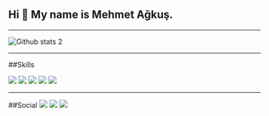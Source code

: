 ## Hi 👋 My name is Mehmet Ağkuş.
---

![Github stats 2](https://github-readme-stats.vercel.app/api?username=mehmetagkus&show_icons=true&theme=radical)

---
##Skills

![](https://steemitimages.com/50x50/https://www.w3.org/html/logo/downloads/HTML5_Logo_256.png) ![](https://steemitimages.com/50x50/https://upload.wikimedia.org/wikipedia/commons/thumb/d/d5/CSS3_logo_and_wordmark.svg/1200px-CSS3_logo_and_wordmark.svg.png) ![](https://steemitimages.com/50x50/https://static.javatpoint.com/images/javascript/javascript_logo.png) ![](https://steemitimages.com/50x50/https://upload.wikimedia.org/wikipedia/commons/thumb/9/96/Sass_Logo_Color.svg/1200px-Sass_Logo_Color.svg.png) ![](https://steemitimages.com/50x50/https://upload.wikimedia.org/wikipedia/commons/thumb/b/b2/Bootstrap_logo.svg/800px-Bootstrap_logo.svg.png)

---

##Social
[![](https://steemitimages.com/100x100/https://roofdigital.com/wp-content/uploads/2018/07/instagram-reklam-verme.png)](https://www.instagram.com/mehmetagkus/)  [![](https://steemitimages.com/100x100/https://marka-logo.com/wp-content/uploads/2020/04/Linkedin-Logo.png)](https://www.linkedin.com/in/mehmet-a%C4%9Fku%C5%9F/)  [![](https://steemitimages.com/110x110/https://download.logo.wine/logo/Stack_Overflow/Stack_Overflow-Logo.wine.png)](https://stackoverflow.com/users/20655491/mehmet-a%c4%9fku%c5%9f)




